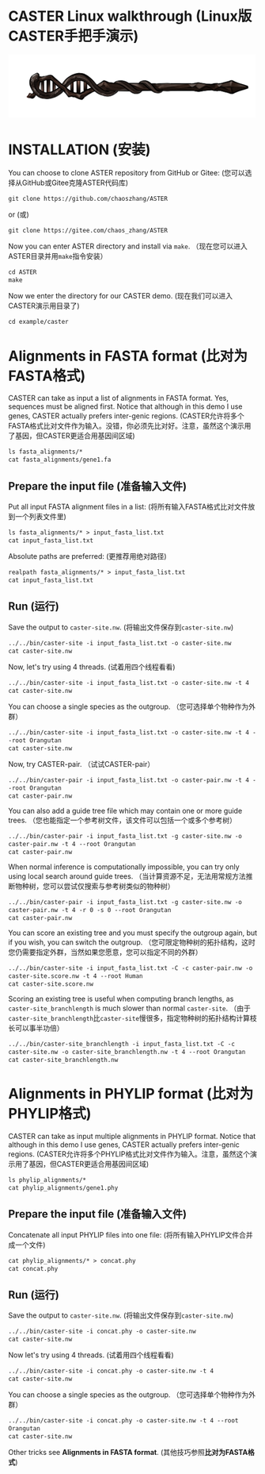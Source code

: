 # CASTER Linux walkthrough (Linux版CASTER手把手演示)

[<img src="CASTER.png" width="500"/>](CASTER.png)

# INSTALLATION (安装)

You can choose to clone ASTER repository from GitHub or Gitee: 
(您可以选择从GitHub或Gitee克隆ASTER代码库)

```
git clone https://github.com/chaoszhang/ASTER
```

or (或)

```
git clone https://gitee.com/chaos_zhang/ASTER
```

Now you can enter ASTER directory and install via `make`.
（现在您可以进入ASTER目录并用`make`指令安装）

```
cd ASTER
make
```

Now we enter the directory for our CASTER demo.
(现在我们可以进入CASTER演示用目录了)

```
cd example/caster
```

# Alignments in FASTA format (比对为FASTA格式)

CASTER can take as input a list of alignments in FASTA format. Yes, sequences must be aligned first. Notice that although in this demo I use genes, CASTER actually prefers inter-genic regions.
(CASTER允许将多个FASTA格式比对文件作为输入。没错，你必须先比对好。注意，虽然这个演示用了基因，但CASTER更适合用基因间区域)

```
ls fasta_alignments/*
cat fasta_alignments/gene1.fa
```

## Prepare the input file (准备输入文件)

Put all input FASTA alignment files in a list:
(将所有输入FASTA格式比对文件放到一个列表文件里) 

```
ls fasta_alignments/* > input_fasta_list.txt
cat input_fasta_list.txt
```

Absolute paths are preferred:
(更推荐用绝对路径)

```
realpath fasta_alignments/* > input_fasta_list.txt
cat input_fasta_list.txt
```

## Run (运行)

Save the output to `caster-site.nw`.
(将输出文件保存到`caster-site.nw`)

```
../../bin/caster-site -i input_fasta_list.txt -o caster-site.nw
cat caster-site.nw
```

Now, let's try using 4 threads.
(试着用四个线程看看)

```
../../bin/caster-site -i input_fasta_list.txt -o caster-site.nw -t 4
cat caster-site.nw
```

You can choose a single species as the outgroup.
（您可选择单个物种作为外群）

```
../../bin/caster-site -i input_fasta_list.txt -o caster-site.nw -t 4 --root Orangutan
cat caster-site.nw
```

Now, try CASTER-pair.
（试试CASTER-pair）

```
../../bin/caster-pair -i input_fasta_list.txt -o caster-pair.nw -t 4 --root Orangutan
cat caster-pair.nw
```

You can also add a guide tree file which may contain one or more guide trees.
（您也能指定一个参考树文件，该文件可以包括一个或多个参考树）

```
../../bin/caster-pair -i input_fasta_list.txt -g caster-site.nw -o caster-pair.nw -t 4 --root Orangutan
cat caster-pair.nw
```

When normal inference is computationally impossible, you can try only using local search around guide trees.
（当计算资源不足，无法用常规方法推断物种树，您可以尝试仅搜索与参考树类似的物种树）

```
../../bin/caster-pair -i input_fasta_list.txt -g caster-site.nw -o caster-pair.nw -t 4 -r 0 -s 0 --root Orangutan
cat caster-pair.nw
```

You can score an existing tree and you must specify the outgroup again, but if you wish, you can switch the outgroup.
（您可限定物种树的拓扑结构，这时您仍需要指定外群，当然如果您愿意，您可以指定不同的外群）

```
../../bin/caster-site -i input_fasta_list.txt -C -c caster-pair.nw -o caster-site.score.nw -t 4 --root Human
cat caster-site.score.nw
```

Scoring an existing tree is useful when computing branch lengths, as `caster-site_branchlength` is much slower than normal `caster-site`.
（由于`caster-site_branchlength`比`caster-site`慢很多，指定物种树的拓扑结构计算枝长可以事半功倍）

```
../../bin/caster-site_branchlength -i input_fasta_list.txt -C -c caster-site.nw -o caster-site_branchlength.nw -t 4 --root Orangutan
cat caster-site_branchlength.nw
```

# Alignments in PHYLIP format (比对为PHYLIP格式)

CASTER can take as input multiple alignments in PHYLIP format. Notice that although in this demo I use genes, CASTER actually prefers inter-genic regions.
(CASTER允许将多个PHYLIP格式比对文件作为输入。注意，虽然这个演示用了基因，但CASTER更适合用基因间区域)

```
ls phylip_alignments/*
cat phylip_alignments/gene1.phy
```

## Prepare the input file (准备输入文件)

Concatenate all input PHYLIP files into one file:
(将所有输入PHYLIP文件合并成一个文件) 

```
cat phylip_alignments/* > concat.phy
cat concat.phy
```

## Run (运行)

Save the output to `caster-site.nw`.
(将输出文件保存到`caster-site.nw`)

```
../../bin/caster-site -i concat.phy -o caster-site.nw
cat caster-site.nw
```

Now let's try using 4 threads.
(试着用四个线程看看)

```
../../bin/caster-site -i concat.phy -o caster-site.nw -t 4
cat caster-site.nw
```

You can choose a single species as the outgroup.
（您可选择单个物种作为外群）

```
../../bin/caster-site -i concat.phy -o caster-site.nw -t 4 --root Orangutan
cat caster-site.nw
```

Other tricks see **Alignments in FASTA format**.
(其他技巧参照**比对为FASTA格式**)